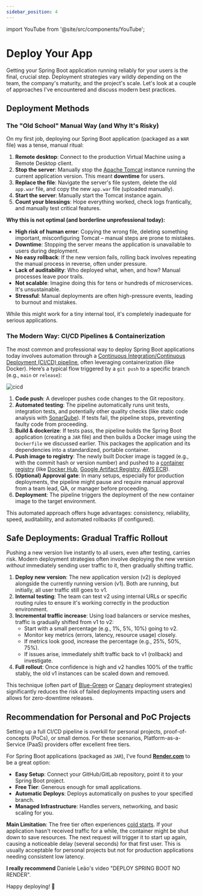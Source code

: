 ```yaml
---
sidebar_position: 4
---
```


import YouTube from '@site/src/components/YouTube';

# Deploy Your App

Getting your Spring Boot application running reliably for your users is the final, crucial step. Deployment strategies vary wildly depending on the team, the company's maturity, and the project's scale. Let's look at a couple of approaches I've encountered and discuss modern best practices.

## Deployment Methods

### The "Old School" Manual Way (and Why It's Risky)

On my first job, deploying our Spring Boot application (packaged as a `WAR` file) was a tense, manual ritual:

1. **Remote desktop**: Connect to the production Virtual Machine using a Remote Desktop client.
2. **Stop the server**: Manually stop the [Apache Tomcat](https://tomcat.apache.org/) instance running the current application version. This meant **downtime** for users.
3. **Replace the file**: Navigate the server's file system, delete the old `app.war` file, and copy the new `app.war` file (uploaded manually).
4. **Start the server**: Manually start the Tomcat instance again.
5. **Count your blessings**: Hope everything worked, check logs frantically, and manually test critical features.

**Why this is not optimal (and borderline unprofessional today):**

* **High risk of human error**: Copying the wrong file, deleting something important, misconfiguring Tomcat – manual steps are prone to mistakes.
* **Downtime**: Stopping the server means the application is unavailable to users during deployment.
* **No easy rollback**: If the new version fails, rolling back involves repeating the manual process in reverse, often under pressure.
* **Lack of auditability**: Who deployed what, when, and how? Manual processes leave poor trails.
* **Not scalable**: Imagine doing this for tens or hundreds of microservices. It's unsustainable.
* **Stressful**: Manual deployments are often high-pressure events, leading to burnout and mistakes.

While this might work for a tiny internal tool, it's completely inadequate for serious applications.

### The Modern Way: CI/CD Pipelines & Containerization

The most common and professional way to deploy Spring Boot applications today involves automation through a [Continuous Integration/Continuous Deployment (CI/CD) pipeline](https://www.redhat.com/en/topics/devops/what-is-ci-cd), often leveraging containerization (like Docker). Here’s a typical flow triggered by a `git push` to a specific branch (e.g., `main` or `release`):

<div>
  <img src={require('@site/static/img/deployment/cicd.png').default} alt="cicd" />
</div>

1. **Code push**: A developer pushes code changes to the Git repository.
2. **Automated testing**: The pipeline automatically runs unit tests, integration tests, and potentially other quality checks (like static code analysis with [SonarQube](https://www.sonarsource.com/products/sonarqube/)). If tests fail, the pipeline stops, preventing faulty code from proceeding.
3. **Build & dockerize**: If tests pass, the pipeline builds the Spring Boot application (creating a `JAR` file) and then builds a Docker image using the `Dockerfile` we discussed earlier. This packages the application and its dependencies into a standardized, portable container.
4. **Push image to registry**: The newly built Docker image is tagged (e.g., with the commit hash or version number) and pushed to a [container registry](https://www.redhat.com/en/topics/cloud-native-apps/what-is-a-container-registry) (like [Docker Hub](https://hub.docker.com/), [Google Artifact Registry](https://cloud.google.com/artifact-registry), [AWS ECR](https://aws.amazon.com/ecr/)).
5. **(Optional) Approval gate**: In many setups, especially for production deployments, the pipeline might pause and require manual approval from a team lead, QA, or manager before proceeding.
6. **Deployment**: The pipeline triggers the deployment of the new container image to the target environment.

This automated approach offers huge advantages: consistency, reliability, speed, auditability, and automated rollbacks (if configured).

## Safe Deployments: Gradual Traffic Rollout

Pushing a new version live instantly to all users, even after testing, carries risk. Modern deployment strategies often involve deploying the new version *without* immediately sending user traffic to it, then gradually shifting traffic.

1. **Deploy new version**: The new application version (v2) is deployed alongside the currently running version (v1). Both are running, but initially, all user traffic still goes to v1.
2. **Internal testing**: The team can test v2 using internal URLs or specific routing rules to ensure it's working correctly in the production environment.
3. **Incremental traffic increase**: Using load balancers or service meshes, traffic is gradually shifted from v1 to v2:
    * Start with a small percentage (e.g., 1%, 5%, 10%) going to v2.
    * Monitor key metrics (errors, latency, resource usage) closely.
    * If metrics look good, increase the percentage (e.g., 25%, 50%, 75%).
    * If issues arise, immediately shift traffic back to v1 (rollback) and investigate.
4. **Full rollout**: Once confidence is high and v2 handles 100% of the traffic stably, the old v1 instances can be scaled down and removed.

This technique (often part of [Blue-Green](https://www.redhat.com/en/topics/devops/what-is-blue-green-deployment) or [Canary](https://www.jetbrains.com/teamcity/ci-cd-guide/concepts/canary-release/) deployment strategies) significantly reduces the risk of failed deployments impacting users and allows for zero-downtime releases.

## Recommendation for Personal and PoC Projects

Setting up a full CI/CD pipeline is overkill for personal projects, proof-of-concepts (PoCs), or small demos. For these scenarios, Platform-as-a-Service (PaaS) providers offer excellent free tiers.

For Spring Boot applications (packaged as `JAR`), I've found **[Render.com](https://render.com/)** to be a great option:

* **Easy Setup**: Connect your GitHub/GitLab repository, point it to your Spring Boot project.
* **Free Tier**: Generous enough for small applications.
* **Automatic Deploys**: Deploys automatically on pushes to your specified branch.
* **Managed Infrastructure**: Handles servers, networking, and basic scaling for you.

**Main Limitation**: The free tier often experiences [cold starts](https://medium.com/@ilakk2023/overcoming-the-cold-start-problem-in-microservices-strategies-and-aws-solutions-2f93fc1e59a6). If your application hasn't received traffic for a while, the container might be shut down to save resources. The next request will trigger it to start up again, causing a noticeable delay (several seconds) for that first user. This is usually acceptable for personal projects but not for production applications needing consistent low latency.

**I really recommend** Daniele Leão's video "DEPLOY SPRING BOOT NO RENDER".

<YouTube id="fwWvgk_SW2g" />

Happy deploying! 🚀
